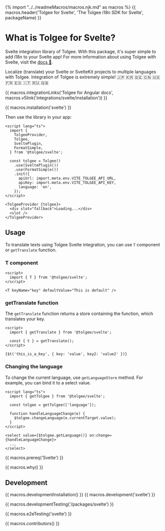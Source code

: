 {% import "../../readmeMacros/macros.njk.md" as macros %}
{{ macros.header('Tolgee for Svelte', 'The Tolgee i18n SDK for Svelte', packageName) }}

# What is Tolgee for Svelte?
Svelte integration library of Tolgee. With this package, it's super simple to add i18n to your Svelte app!
For more information about using Tolgee with Svelte, visit the [docs 📖](https://tolgee.io/integrations/svelte).

Localize (translate) your Svelte or SvelteKit projects to multiple languages with Tolgee.
Integration of Tolgee is extremely simple! 🇯🇵 🇰🇷 🇩🇪 🇨🇳 🇺🇸 🇫🇷 🇪🇸 🇮🇹 🇷🇺 🇬🇧

{{ macros.integrationLinks('Tolgee for Angular docs', macros.v5link('integrations/svelte/installation')) }}

{{ macros.installation('svelte') }}

Then use the library in your app:

```svelte
<script lang="ts">
  import {
    TolgeeProvider,
    Tolgee,
    SveltePlugin,
    FormatSimple,
  } from '@tolgee/svelte';

  const tolgee = Tolgee()
    .use(SveltePlugin())
    .use(FormatSimple())
    .init({
      apiUrl: import.meta.env.VITE_TOLGEE_API_URL,
      apiKey: import.meta.env.VITE_TOLGEE_API_KEY,
      language: 'en',
    });
</script>

<TolgeeProvider {tolgee}>
  <div slot="fallback">Loading...</div>
  <slot />
</TolgeeProvider>
```

## Usage

To translate texts using Tolgee Svelte integration, you can use `T` component or `getTranslate` function.

### T component

```svelte
<script>
  import { T } from '@tolgee/svelte';
</script>

<T keyName="key" defaultValue="This is default" />
```

### getTranslate function

The `getTranslate` function returns a store containing the function, which translates your key.

```svelte
<script>
  import { getTranslate } from '@tolgee/svelte';

  const { t } = getTranslate();
</script>

{$t('this_is_a_key', { key: 'value', key2: 'value2' })}
```

### Changing the language

To change the current language, use `getLanguageStore` method. For example, you can bind it to a select value.

```svelte
<script lang="ts">
  import { getTolgee } from '@tolgee/svelte';

  const tolgee = getTolgee(['language']);

  function handleLanguageChange(e) {
    $tolgee.changeLanguage(e.currentTarget.value);
  }
</script>

<select value={$tolgee.getLanguage()} on:change={handleLanguageChange}>
  ...
</select>
```

{{ macros.prereq('Svelte') }}

{{ macros.why() }}

## Development
{{ macros.developmentInstallation() }}
{{ macros.development('svelte') }}

{{ macros.developmentTesting('/packages/svelte') }}

{{ macros.e2eTesting('svelte') }}

{{ macros.contributors() }}
